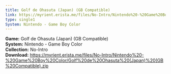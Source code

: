 ```yaml
---
title: Golf de Ohasuta (Japan) (GB Compatible)
link: https://myrient.erista.me/files/No-Intro/Nintendo%20-%20Game%20Boy%20Color/Golf%20de%20Ohasuta%20(Japan)%20(GB%20Compatible).zip
type: single1
System: Nintendo - Game Boy Color
---
```

<b>Game:</b> Golf de Ohasuta (Japan) (GB Compatible)<br>
<b>System:</b> Nintendo - Game Boy Color<br>
<b>Collection:</b> No-Intro<br>
<b>Download:</b> https://myrient.erista.me/files/No-Intro/Nintendo%20-%20Game%20Boy%20Color/Golf%20de%20Ohasuta%20(Japan)%20(GB%20Compatible).zip